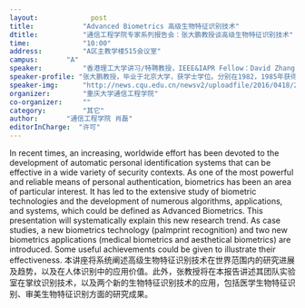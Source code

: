 ```yaml
---
layout: 			post
title:       	  "Advanced Biometrics 高级生物特征识别技术"
dtitle:      	  "通信工程学院专家系列报告会：张大鹏教授谈高级生物特征识别技术"
time: 		  	  "10:00"
address:	  	  "A区主教学楼515会议室"
campus:	  	  "A"
speaker:	   	  "香港理工大学讲习/特聘教授，IEEE&IAPR Fellow：David Zhang （张大鹏）"
speaker-profile: "张大鹏教授，毕业于北京大学，获学士学位。分别在1982，1985年获得哈尔滨工业大学计算机硕士和博士学位。1986-1988年在清华大学作博士后研究，而后任中央研究院副教授。1994年获得加拿大滑铁卢大学电气与计算机科学专业第二个博士学位。自2005年开始，张教授被聘为香港理工大学讲习/特聘教授（Chair Professor）。他作为创始人，在香港特区政府的支持下建立了生物特征识别研究中心（Biometric Research Center，BRC）。目前，张教授还兼任清华大学访问讲习教授、北京大学、上海交通大学、哈尔滨工业大学、加拿大滑铁卢大学客座教授。张教授是图像与图形学国际学术期刊（IJIG）的创始人和主编（Editor-in-Chief），Springer国际生物特征识别系列KISB的创始人和编辑，也是第一届生物特征识别国际学术会议ICBA的发起者和大会主席。另外，他也是10多个期刊包括IEEE Transactions的副主编（Associate Editor）。迄今为止，出版专著10余部，国际期刊论文400余篇，35项美国/日本/香港/中国发明专利。根据谷歌学术引用统计，其论文被引用次数超过33000余次，H-index为84。 张教授被汤森路透（Thomson Reuters）选为2014、2015年高被引科学家。张教授是IEEE计算机学会的杰出演讲者，也是IEEE Fellow和IAPR Fellow。"
speaker-img:	  "http://news.cqu.edu.cn/newsv2/uploadfile/2016/0418/20160418031715430.jpg"
organizer:		  "重庆大学通信工程学院"
co-organizer:	  ""
category:		  "其它"
author:		  "通信工程学院 肖磊"
editorInCharge:  "许可"
---
```

In recent times, an increasing, worldwide effort has been devoted to the development of automatic personal identification systems that can be effective in a wide variety of security contexts. As one of the most powerful and reliable means of personal authentication, biometrics has been an area of particular interest. It has led to the extensive study of biometric technologies and the development of numerous algorithms, applications, and systems, which could be defined as Advanced Biometrics. This presentation will systematically explain this new research trend. As case studies, a new biometrics technology (palmprint recognition) and two new biometrics applications (medical biometrics and aesthetical biometrics) are introduced. Some useful achievements could be given to illustrate their effectiveness.
  本讲座将系统阐述高级生物特征识别技术在世界范围内的研究进展及趋势，以及在人体识别中的应用价值。此外，张教授将在本报告讲述其团队实验室在掌纹识别技术，以及两个新的生物特征识别技术的应用，包括医学生物特征识别、审美生物特征识别方面的研究成果。
